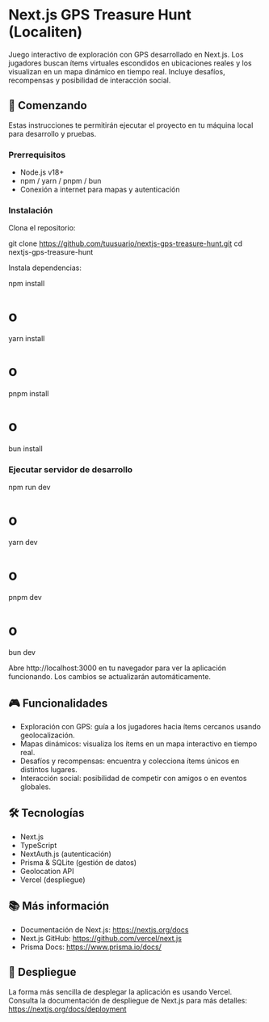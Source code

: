  # Next.js GPS Treasure Hunt (Localiten)

Juego interactivo de exploración con GPS desarrollado en Next.js. Los jugadores buscan ítems virtuales escondidos en ubicaciones reales y los visualizan en un mapa dinámico en tiempo real. Incluye desafíos, recompensas y posibilidad de interacción social.

## 🚀 Comenzando

Estas instrucciones te permitirán ejecutar el proyecto en tu máquina local para desarrollo y pruebas.

### Prerrequisitos

- Node.js v18+
- npm / yarn / pnpm / bun
- Conexión a internet para mapas y autenticación

### Instalación

Clona el repositorio:

git clone https://github.com/tuusuario/nextjs-gps-treasure-hunt.git
cd nextjs-gps-treasure-hunt

Instala dependencias:

npm install
# o
yarn install
# o
pnpm install
# o
bun install

### Ejecutar servidor de desarrollo

npm run dev
# o
yarn dev
# o
pnpm dev
# o
bun dev

Abre http://localhost:3000 en tu navegador para ver la aplicación funcionando. Los cambios se actualizarán automáticamente.

## 🎮 Funcionalidades

- Exploración con GPS: guía a los jugadores hacia ítems cercanos usando geolocalización.  
- Mapas dinámicos: visualiza los ítems en un mapa interactivo en tiempo real.  
- Desafíos y recompensas: encuentra y colecciona ítems únicos en distintos lugares.  
- Interacción social: posibilidad de competir con amigos o en eventos globales.

## 🛠 Tecnologías

- Next.js  
- TypeScript  
- NextAuth.js (autenticación)  
- Prisma & SQLite (gestión de datos)  
- Geolocation API  
- Vercel (despliegue)

## 📚 Más información

- Documentación de Next.js: https://nextjs.org/docs  
- Next.js GitHub: https://github.com/vercel/next.js  
- Prisma Docs: https://www.prisma.io/docs/

## 🚀 Despliegue

La forma más sencilla de desplegar la aplicación es usando Vercel. Consulta la documentación de despliegue de Next.js para más detalles: https://nextjs.org/docs/deployment

